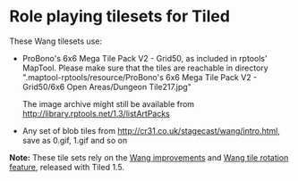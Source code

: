 # Role playing tilesets for Tiled

These Wang tilesets use:
 - ProBono's 6x6 Mega Tile Pack V2 - Grid50, as included in rptools'
   MapTool. Please make sure that the tiles are reachable in directory
   ".maptool-rptools/resource/ProBono's 6x6 Mega Tile Pack V2 - Grid50/6x6 Open Areas/Dungeon Tile217.jpg"

   The image archive might still be available from http://library.rptools.net/1.3/listArtPacks

 - Any set of blob tiles from http://cr31.co.uk/stagecast/wang/intro.html,
   save as 0.gif, 1.gif and so on

**Note:** These tile sets rely on the [Wang improvements](https://github.com/mapeditor/tiled/pull/2888) and [Wang tile rotation feature](https://github.com/bjorn/tiled/issues/2833), released with Tiled 1.5.
